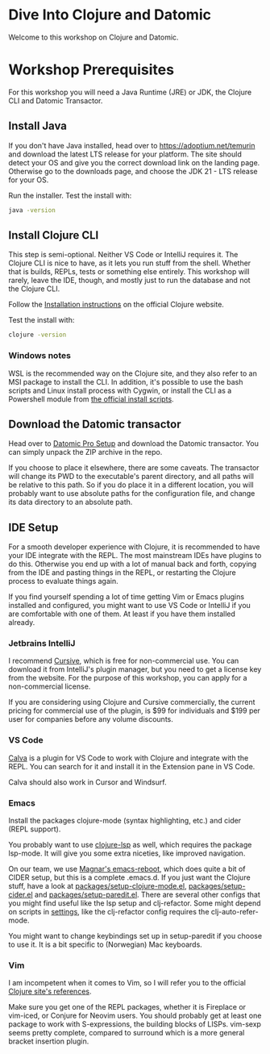 # Dive Into Clojure and Datomic

Welcome to this workshop on Clojure and Datomic.

# Workshop Prerequisites

For this workshop you will need a Java Runtime (JRE) or JDK, the Clojure CLI and
Datomic Transactor.

## Install Java

If you don't have Java installed, head over to https://adoptium.net/temurin and
download the latest LTS release for your platform. The site should detect your
OS and give you the correct download link on the landing page. Otherwise go to
the downloads page, and choose the JDK 21 - LTS release for your OS.

Run the installer. Test the install with:

```sh
java -version
```

## Install Clojure CLI

This step is semi-optional. Neither VS Code or IntelliJ requires it. The Clojure
CLI is nice to have, as it lets you run stuff from the shell. Whether that is
builds, REPLs, tests or something else entirely. This workshop will rarely,
leave the IDE, though, and mostly just to run the database and not the Clojure
CLI.

Follow the [Installation
instructions](https://clojure.org/guides/install_clojure) on the official
Clojure website.

Test the install with:

```sh
clojure -version
```

### Windows notes

WSL is the recommended way on the Clojure site, and they also refer to an MSI
package to install the CLI. In addition, it's possible to use the bash scripts
and Linux install process with Cygwin, or install the CLI as a Powershell module
from [the official install
scripts](https://github.com/clojure/brew-install/releases/tag/1.12.1.1550).

## Download the Datomic transactor

Head over to [Datomic Pro Setup](https://docs.datomic.com/setup/pro-setup.html)
and download the Datomic transactor. You can simply unpack the ZIP archive in
the repo.

If you choose to place it elsewhere, there are some caveats. The transactor will
change its PWD to the executable's parent directory, and all paths will be
relative to this path. So if you do place it in a different location, you will
probably want to use absolute paths for the configuration file, and change its
data directory to an absolute path.

## IDE Setup

For a smooth developer experience with Clojure, it is recommended to have your
IDE integrate with the REPL. The most mainstream IDEs have plugins to do this.
Otherwise you end up with a lot of manual back and forth, copying from the IDE
and pasting things in the REPL, or restarting the Clojure process to evaluate
things again.

If you find yourself spending a lot of time getting Vim or Emacs plugins
installed and configured, you might want to use VS Code or IntelliJ if you are
comfortable with one of them. At least if you have them installed already.

### Jetbrains IntelliJ

I recommend [Cursive](https://cursive-ide.com/), which is free for
non-commercial use. You can download it from IntelliJ's plugin manager, but you
need to get a license key from the website. For the purpose of this workshop,
you can apply for a non-commercial license.

If you are considering using Clojure and Cursive commercially, the current
pricing for commercial use of the plugin, is $99 for individuals and $199 per
user for companies before any volume discounts.

### VS Code

[Calva](https://calva.io) is a plugin for VS Code to work with Clojure and
integrate with the REPL. You can search for it and install it in the Extension
pane in VS Code.

Calva should also work in Cursor and Windsurf.

### Emacs

Install the packages clojure-mode (syntax highlighting, etc.) and cider (REPL
support).

You probably want to use [clojure-lsp](https://clojure-lsp.io/installation/) as
well, which requires the package lsp-mode. It will give you some extra niceties,
like improved navigation.

On our team, we use [Magnar's
emacs-reboot](https://github.com/magnars/emacsd-reboot), which does quite a bit
of CIDER setup, but this is a complete .emacs.d. If you just want the Clojure
stuff, have a look at
[packages/setup-clojure-mode.el](https://github.com/magnars/emacsd-reboot/blob/main/packages/setup-clojure-mode.el),
[packages/setup-cider.el](https://github.com/magnars/emacsd-reboot/blob/main/packages/setup-cider.el) and
[packages/setup-paredit.el](https://github.com/magnars/emacsd-reboot/blob/main/packages/setup-paredit.el).
There are several other configs that you might find useful like the lsp setup and
clj-refactor. Some might depend on scripts in
[settings](https://github.com/magnars/emacsd-reboot/tree/main/settings), like
the clj-refactor config requires the clj-auto-refer-mode.

You might want to change keybindings set up in setup-paredit if you choose to
use it. It is a bit specific to (Norwegian) Mac keyboards.

### Vim

I am incompetent when it comes to Vim, so I will refer you to the official
[Clojure site's
references](https://clojure.org/guides/editors#_vim_highly_efficient_text_editing).

Make sure you get one of the REPL packages, whether it is Fireplace or vim-iced, or
Conjure for Neovim users. You should probably get at least one package to work
with S-expressions, the building blocks of LISPs. vim-sexp seems pretty
complete, compared to surround which is a more general bracket insertion plugin.
